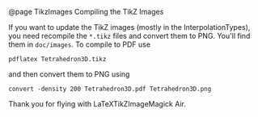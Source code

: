 @page TikzImages Compiling the TikZ Images

If you want to update the TikZ images (mostly in the InterpolationTypes), you
need recompile the `*.tikz` files and convert them to PNG. You'll find them in
`doc/images`. To compile to PDF use

    pdflatex Tetrahedron3D.tikz

and then convert them to PNG using

    convert -density 200 Tetrahedron3D.pdf Tetrahedron3D.png

Thank you for flying with LaTeXTikZImageMagick Air.
